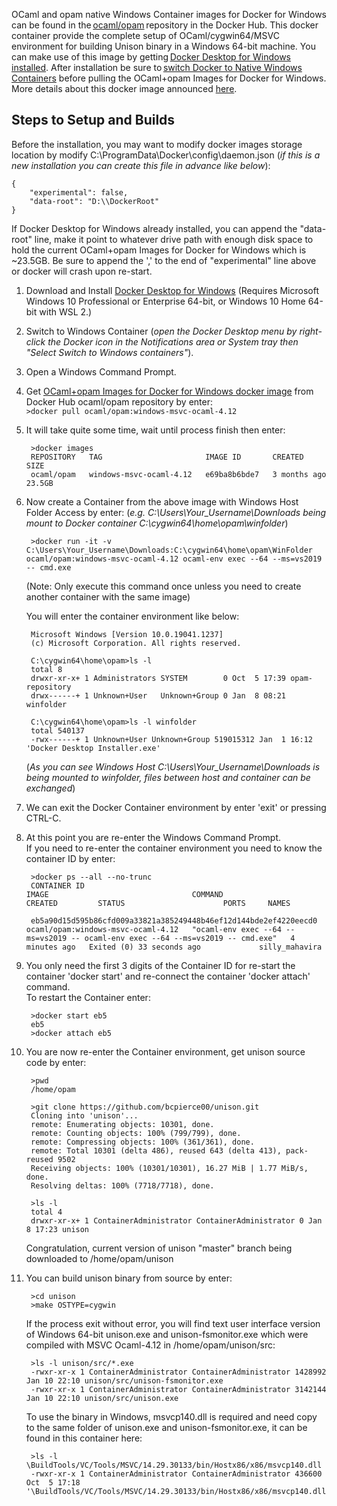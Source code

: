 OCaml and opam native Windows Container images for Docker for Windows can be found in the [ocaml/opam](https://hub.docker.com/r/ocaml/opam/tags?page=1&ordering=-name&name=windows) repository in the Docker Hub. This docker container provide the complete setup of OCaml/cygwin64/MSVC environment for building Unison binary in a Windows 64-bit machine. You can make use of this image by getting [Docker Desktop for Windows installed](https://docs.docker.com/docker-for-windows/install/). After installation be sure to [switch Docker to Native Windows Containers](https://docs.docker.com/docker-for-windows/#switch-between-windows-and-linux-containers) before pulling the OCaml+opam Images for Docker for Windows. More details about this docker image announced [here](https://discuss.ocaml.org/t/ann-ocaml-opam-images-for-docker-for-windows/8179). 

## Steps to Setup and Builds
Before the installation, you may want to modify docker images storage location by modify C:\ProgramData\Docker\config\daemon.json
(_if this is a new installation you can create this file in advance like below_):  

    {
        "experimental": false,
        "data-root": "D:\\DockerRoot"
    }
If Docker Desktop for Windows already installed, you can append the "data-root" line, make it point to whatever drive path with enough disk space to hold the current OCaml+opam Images for Docker for Windows which is ~23.5GB. Be sure to append the ',' to the end of "experimental" line above or docker will crash upon re-start.

1. Download and Install [Docker Desktop for Windows](https://hub.docker.com/editions/community/docker-ce-desktop-windows) (Requires Microsoft Windows 10 Professional or Enterprise 64-bit, or Windows 10 Home 64-bit with WSL 2.)
1. Switch to Windows Container (_open the Docker Desktop menu by right-click the Docker icon in the Notifications area or System tray then "Select Switch to Windows containers"_).
1. Open a Windows Command Prompt.
1. Get [OCaml+opam Images for Docker for Windows docker image](https://hub.docker.com/r/ocaml/opam/tags?page=1&ordering=-name&name=windows-msvc-ocaml-4.12) from Docker Hub ocaml/opam repository by enter:  
        `>docker pull ocaml/opam:windows-msvc-ocaml-4.12`

1. It will take quite some time, wait until process finish then enter:  

        >docker images
        REPOSITORY   TAG                       IMAGE ID       CREATED        SIZE
        ocaml/opam   windows-msvc-ocaml-4.12   e69ba8b6bde7   3 months ago   23.5GB

1. Now  create a Container from the above image with Windows Host Folder Access by enter:
(_e.g. C:\Users\Your_Username\Downloads being mount to Docker container C:\cygwin64\home\opam\winfolder_)

        >docker run -it -v C:\Users\Your_Username\Downloads:C:\cygwin64\home\opam\WinFolder ocaml/opam:windows-msvc-ocaml-4.12 ocaml-env exec --64 --ms=vs2019 -- cmd.exe

    (Note: Only execute this command once unless you need to create another container with the same image)  

    You will enter the container environment like below:  

        Microsoft Windows [Version 10.0.19041.1237]
        (c) Microsoft Corporation. All rights reserved.

        C:\cygwin64\home\opam>ls -l
        total 8
        drwxr-xr-x+ 1 Administrators SYSTEM        0 Oct  5 17:39 opam-repository
        drwx------+ 1 Unknown+User   Unknown+Group 0 Jan  8 08:21 winfolder

        C:\cygwin64\home\opam>ls -l winfolder
        total 540137
        -rwx------+ 1 Unknown+User Unknown+Group 519015312 Jan  1 16:12 'Docker Desktop Installer.exe'
    (_As you can see Windows Host C:\Users\Your_Username\Downloads is being mounted to winfolder, files between host and container can be exchanged_)
1. We can exit the Docker Container environment by enter 'exit' or pressing CTRL-C.
1. At this point you are re-enter the Windows Command Prompt.  
If you need to re-enter the container environment you need to know the container ID by enter:  

        >docker ps --all --no-trunc
        CONTAINER ID                                                       IMAGE                                COMMAND                                                                           CREATED         STATUS                      PORTS     NAMES

        eb5a90d15d595b86cfd009a33821a385249448b46ef12d144bde2ef4220eecd0   ocaml/opam:windows-msvc-ocaml-4.12   "ocaml-env exec --64 --ms=vs2019 -- ocaml-env exec --64 --ms=vs2019 -- cmd.exe"   4 minutes ago   Exited (0) 33 seconds ago             silly_mahavira

1. You only need the first 3 digits of the Container ID for re-start the container 'docker start' and re-connect the container 'docker attach' command.  
To restart the Container enter:  

        >docker start eb5
        eb5
        >docker attach eb5

1. You are now re-enter the Container environment, get unison source code by enter:  
        
        >pwd
        /home/opam

        >git clone https://github.com/bcpierce00/unison.git
        Cloning into 'unison'...
        remote: Enumerating objects: 10301, done.
        remote: Counting objects: 100% (799/799), done.
        remote: Compressing objects: 100% (361/361), done.
        remote: Total 10301 (delta 486), reused 643 (delta 413), pack-reused 9502
        Receiving objects: 100% (10301/10301), 16.27 MiB | 1.77 MiB/s, done.
        Resolving deltas: 100% (7718/7718), done.

        >ls -l
        total 4
        drwxr-xr-x+ 1 ContainerAdministrator ContainerAdministrator 0 Jan  8 17:23 unison

    Congratulation, current version of unison "master" branch being downloaded to /home/opam/unison 

1. You can build unison binary from source by enter:

        >cd unison
        >make OSTYPE=cygwin

    If the process exit without error, you will find text user interface version of Windows 64-bit unison.exe and unison-fsmonitor.exe which were compiled with MSVC Ocaml-4.12 in /home/opam/unison/src:  

        >ls -l unison/src/*.exe
        -rwxr-xr-x 1 ContainerAdministrator ContainerAdministrator 1428992 Jan 10 22:10 unison/src/unison-fsmonitor.exe
        -rwxr-xr-x 1 ContainerAdministrator ContainerAdministrator 3142144 Jan 10 22:10 unison/src/unison.exe

   
    To use the binary in Windows, msvcp140.dll is required and need copy to the same folder of unison.exe and unison-fsmonitor.exe, it can be found in this container here:  

        >ls -l \BuildTools/VC/Tools/MSVC/14.29.30133/bin/Hostx86/x86/msvcp140.dll
        -rwxr-xr-x 1 ContainerAdministrator ContainerAdministrator 436600 Oct  5 17:18 '\BuildTools/VC/Tools/MSVC/14.29.30133/bin/Hostx86/x86/msvcp140.dll'
